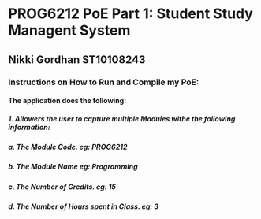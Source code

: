 <h1> PROG6212 PoE Part 1: Student Study Managent System</h1>
<h2> Nikki Gordhan ST10108243 </h2>
<h3> <b> Instructions on How to Run and Compile my PoE: </b> </h3>
<h4> The application does the following:</h4>
<h5> 1. Allowers the user to capture multiple Modules withe the following information:</h5>
  <h5> a. The Module Code. eg: PROG6212</h5>
  <h5> b. The Module Name eg: Programming</h5>
  <h5> c. The Number of Credits. eg: 15</h5>
  <h5> d. The Number of Hours spent in Class. eg: 3</h5>
